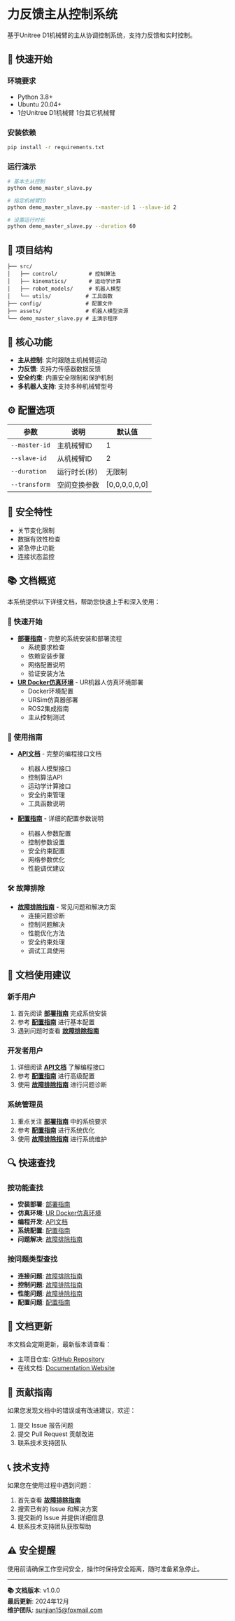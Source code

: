 # 力反馈主从控制系统

基于Unitree D1机械臂的主从协调控制系统，支持力反馈和实时控制。

## 🚀 快速开始

### 环境要求
- Python 3.8+
- Ubuntu 20.04+
- 1台Unitree D1机械臂 1台其它机械臂

### 安装依赖
```bash
pip install -r requirements.txt
```

### 运行演示
```bash
# 基本主从控制
python demo_master_slave.py

# 指定机械臂ID
python demo_master_slave.py --master-id 1 --slave-id 2

# 设置运行时长
python demo_master_slave.py --duration 60
```

## 📁 项目结构

```
├── src/
│   ├── control/          # 控制算法
│   ├── kinematics/       # 运动学计算
│   ├── robot_models/     # 机器人模型
│   └── utils/           # 工具函数
├── config/              # 配置文件
├── assets/              # 机器人模型资源
└── demo_master_slave.py # 主演示程序
```

## 🔧 核心功能

- **主从控制**: 实时跟随主机械臂运动
- **力反馈**: 支持力传感器数据反馈
- **安全约束**: 内置安全限制和保护机制
- **多机器人支持**: 支持多种机械臂型号

## ⚙️ 配置选项

| 参数 | 说明 | 默认值 |
|------|------|--------|
| `--master-id` | 主机械臂ID | 1 |
| `--slave-id` | 从机械臂ID | 2 |
| `--duration` | 运行时长(秒) | 无限制 |
| `--transform` | 空间变换参数 | [0,0,0,0,0,0] |

## 🔐 安全特性

- 关节变化限制
- 数据有效性检查
- 紧急停止功能
- 连接状态监控

## 📚 文档概览

本系统提供以下详细文档，帮助您快速上手和深入使用：

### 🚀 快速开始
- **[部署指南](docs/deployment.md)** - 完整的系统安装和部署流程
  - 系统要求检查
  - 依赖安装步骤
  - 网络配置说明
  - 验证安装方法
- **[UR Docker仿真环境](docs/ur_docker_simulation.md)** - UR机器人仿真环境部署
  - Docker环境配置
  - URSim仿真器部署
  - ROS2集成指南
  - 主从控制测试

### 🔧 使用指南
- **[API文档](docs/api.md)** - 完整的编程接口文档
  - 机器人模型接口
  - 控制算法API
  - 运动学计算接口
  - 安全约束管理
  - 工具函数说明

- **[配置指南](docs/configuration.md)** - 详细的配置参数说明
  - 机器人参数配置
  - 控制参数设置
  - 安全约束配置
  - 网络参数优化
  - 性能调优建议

### 🛠️ 故障排除
- **[故障排除指南](docs/troubleshooting.md)** - 常见问题和解决方案
  - 连接问题诊断
  - 控制问题解决
  - 性能优化方法
  - 安全约束处理
  - 调试工具使用

## 📖 文档使用建议

### 新手用户
1. 首先阅读 **[部署指南](docs/deployment.md)** 完成系统安装
2. 参考 **[配置指南](docs/configuration.md)** 进行基本配置
3. 遇到问题时查看 **[故障排除指南](docs/troubleshooting.md)**

### 开发者用户
1. 详细阅读 **[API文档](docs/api.md)** 了解编程接口
2. 参考 **[配置指南](docs/configuration.md)** 进行高级配置
3. 使用 **[故障排除指南](docs/troubleshooting.md)** 进行问题诊断

### 系统管理员
1. 重点关注 **[部署指南](docs/deployment.md)** 中的系统要求
2. 参考 **[配置指南](docs/configuration.md)** 进行系统优化
3. 使用 **[故障排除指南](docs/troubleshooting.md)** 进行系统维护

## 🔍 快速查找

### 按功能查找
- **安装部署**: [部署指南](docs/deployment.md)
- **仿真环境**: [UR Docker仿真环境](docs/ur_docker_simulation.md)
- **编程开发**: [API文档](docs/api.md)
- **系统配置**: [配置指南](docs/configuration.md)
- **问题解决**: [故障排除指南](docs/troubleshooting.md)

### 按问题类型查找
- **连接问题**: [故障排除指南](docs/troubleshooting.md#连接问题)
- **控制问题**: [故障排除指南](docs/troubleshooting.md#控制问题)
- **性能问题**: [故障排除指南](docs/troubleshooting.md#性能问题)
- **配置问题**: [配置指南](docs/configuration.md)

## 📝 文档更新

本文档会定期更新，最新版本请查看：
- 主项目仓库: [GitHub Repository](https://github.com/your-repo/force-link-master-slave)
- 在线文档: [Documentation Website](https://docs.your-project.com)

## 🤝 贡献指南

如果您发现文档中的错误或有改进建议，欢迎：
1. 提交 Issue 报告问题
2. 提交 Pull Request 贡献改进
3. 联系技术支持团队

## 📞 技术支持

如果您在使用过程中遇到问题：
1. 首先查看 **[故障排除指南](docs/troubleshooting.md)**
2. 搜索已有的 Issue 和解决方案
3. 提交新的 Issue 并提供详细信息
4. 联系技术支持团队获取帮助

## ⚠️ 安全提醒

使用前请确保工作空间安全，操作时保持安全距离，随时准备紧急停止。

---

**📚 文档版本**: v1.0.0  
**最后更新**: 2024年12月  
**维护团队**: sunjian15@foxmail.com 